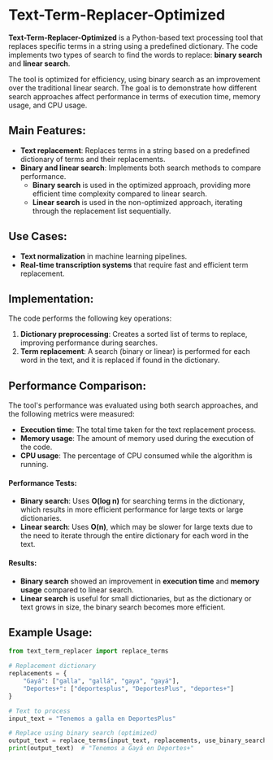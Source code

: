 # Text-Term-Replacer-Optimized

**Text-Term-Replacer-Optimized** is a Python-based text processing tool that replaces specific terms in a string using a predefined dictionary. The code implements two types of search to find the words to replace: **binary search** and **linear search**.

The tool is optimized for efficiency, using binary search as an improvement over the traditional linear search. The goal is to demonstrate how different search approaches affect performance in terms of execution time, memory usage, and CPU usage.

## Main Features:
- **Text replacement**: Replaces terms in a string based on a predefined dictionary of terms and their replacements.
- **Binary and linear search**: Implements both search methods to compare performance.
  - **Binary search** is used in the optimized approach, providing more efficient time complexity compared to linear search.
  - **Linear search** is used in the non-optimized approach, iterating through the replacement list sequentially.

## Use Cases:
- **Text normalization** in machine learning pipelines.
- **Real-time transcription systems** that require fast and efficient term replacement.

## Implementation:
The code performs the following key operations:

1. **Dictionary preprocessing**: Creates a sorted list of terms to replace, improving performance during searches.
2. **Term replacement**: A search (binary or linear) is performed for each word in the text, and it is replaced if found in the dictionary.

## Performance Comparison:
The tool's performance was evaluated using both search approaches, and the following metrics were measured:
- **Execution time**: The total time taken for the text replacement process.
- **Memory usage**: The amount of memory used during the execution of the code.
- **CPU usage**: The percentage of CPU consumed while the algorithm is running.

#### Performance Tests:
- **Binary search**: Uses **O(log n)** for searching terms in the dictionary, which results in more efficient performance for large texts or large dictionaries.
- **Linear search**: Uses **O(n)**, which may be slower for large texts due to the need to iterate through the entire dictionary for each word in the text.

#### Results:
- **Binary search** showed an improvement in **execution time** and **memory usage** compared to linear search.
- **Linear search** is useful for small dictionaries, but as the dictionary or text grows in size, the binary search becomes more efficient.

## Example Usage:

```python
from text_term_replacer import replace_terms

# Replacement dictionary
replacements = {
    "Gayá": ["galla", "gallá", "gaya", "gayá"],
    "Deportes+": ["deportesplus", "DeportesPlus", "deportes+"]
}

# Text to process
input_text = "Tenemos a galla en DeportesPlus"

# Replace using binary search (optimized)
output_text = replace_terms(input_text, replacements, use_binary_search=True)
print(output_text)  # "Tenemos a Gayá en Deportes+"

